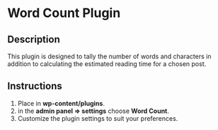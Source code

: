 # Word Count Plugin

## Description
This plugin is designed to tally the number of words and characters in addition to calculating the estimated reading time for a chosen post.

## Instructions

 1. Place in **wp-content/plugins**.
 2. in the **admin panel => settings** choose **Word Count**.
 3. Customize the plugin settings to suit your preferences.

